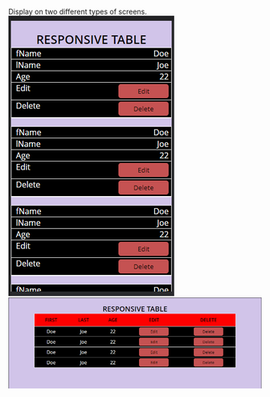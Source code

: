Display  on two different  types of screens.
![small Screen](images/small.png "small Screen")
![big Screen](images/big.png "big Screen")